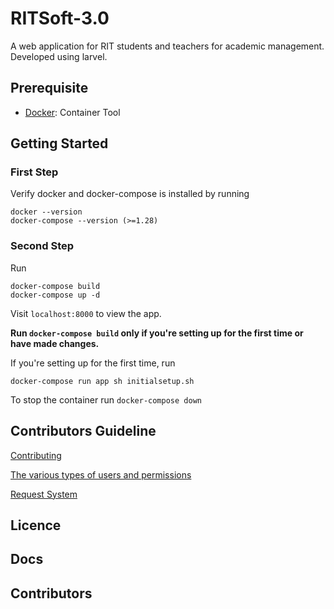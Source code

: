 # RITSoft-3.0

A web application for RIT students and teachers for academic management. Developed using larvel.

## Prerequisite

- [Docker](https://www.docker.com/): Container Tool

## Getting Started

### First Step

Verify docker and docker-compose is installed by running
```
docker --version
docker-compose --version (>=1.28)
```

### Second Step
Run
```
docker-compose build
docker-compose up -d
```
Visit `localhost:8000` to view the app.

**Run `docker-compose build` only if you're setting up for the first time or have made changes.**

If you're setting up for the first time, run
```
docker-compose run app sh initialsetup.sh
```

To stop the container run `docker-compose down`


## Contributors Guideline

[Contributing](docs/Contributing.MD)

[The various types of users and permissions](docs/UserRolesAndPermissions.MD)

[Request System](docs/RequestSystem.MD)

## Licence

## Docs

## Contributors

